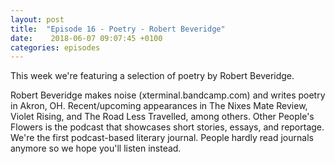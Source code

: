 ```yaml
---
layout: post
title:  "Episode 16 - Poetry - Robert Beveridge"
date:    2018-06-07 09:07:45 +0100
categories: episodes
---
```


This week we're featuring a selection of poetry by Robert Beveridge.

Robert Beveridge makes noise (xterminal.bandcamp.com) and writes
poetry in Akron, OH. Recent/upcoming appearances in The Nixes Mate
Review, Violet Rising, and The Road Less Travelled, among
others. Other People's Flowers is the podcast that showcases short
stories, essays, and reportage. We're the first podcast-based literary
journal. People hardly read journals anymore so we hope you'll listen
instead.

